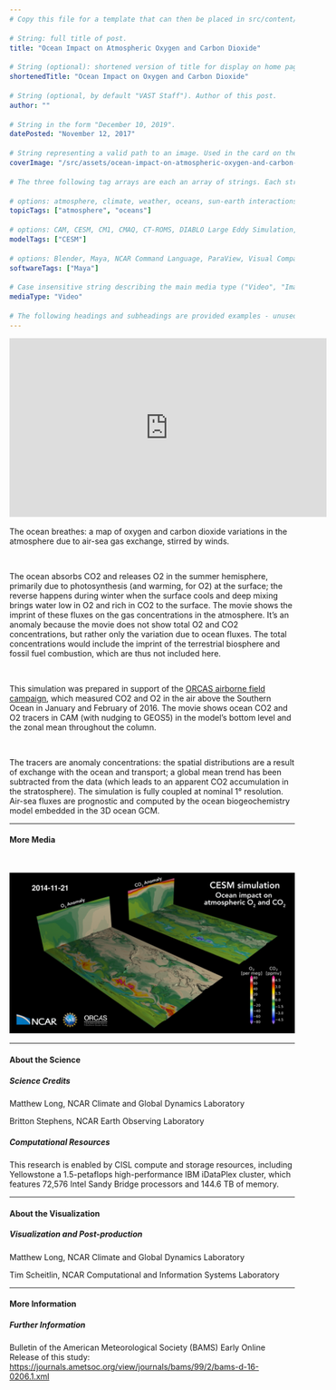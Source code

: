 ```yaml
---
# Copy this file for a template that can then be placed in src/content/visualizations. The name of this file will be used as the URL for the post.

# String: full title of post.
title: "Ocean Impact on Atmospheric Oxygen and Carbon Dioxide"

# String (optional): shortened version of title for display on home page in card.
shortenedTitle: "Ocean Impact on Oxygen and Carbon Dioxide"

# String (optional, by default "VAST Staff"). Author of this post.
author: ""

# String in the form "December 10, 2019".
datePosted: "November 12, 2017" 

# String representing a valid path to an image. Used in the card on the main page. Likely to be in the form "/src/assets/..." for images located in src/assets.
coverImage: "/src/assets/ocean-impact-on-atmospheric-oxygen-and-carbon-dioxide.jpg"

# The three following tag arrays are each an array of strings. Each string (case insensitive) represents a filter from the front page. Tags that do not correspond to a current filter will be ignored for filtering.

# options: atmosphere, climate, weather, oceans, sun-earth interactions, fire dynamics, solid earth, recent publications, experimental technologies
topicTags: ["atmosphere", "oceans"]

# options: CAM, CESM, CM1, CMAQ, CT-ROMS, DIABLO Large Eddy Simulation, HRRR, HWRF, MPAS, SIMA, WACCM, WRF
modelTags: ["CESM"]

# options: Blender, Maya, NCAR Command Language, ParaView, Visual Comparator, VAPOR
softwareTags: ["Maya"]

# Case insensitive string describing the main media type ("Video", "Image", "App", etc). This is displayed in the post heading as a small tag above the title.
mediaType: "Video"

# The following headings and subheadings are provided examples - unused ones can be deleted. All Markdown content below will be rendered in the frontend.
---
```


<iframe width="560" height="315" src="https://www.youtube.com/embed/s6ZbV-jMdq8?si=7R5F1-VYdSxrMVXU" title="YouTube video player" frameborder="0" allow="accelerometer; autoplay; clipboard-write; encrypted-media; gyroscope; picture-in-picture; web-share" referrerpolicy="strict-origin-when-cross-origin" allowfullscreen></iframe>

The ocean breathes: a map of oxygen and carbon dioxide variations in the atmosphere due to air-sea gas exchange, stirred by winds.

<br />

The ocean absorbs CO2 and releases O2 in the summer hemisphere, primarily due to photosynthesis (and warming, for O2) at the surface; the reverse happens during winter when the surface cools and deep mixing brings water low in O2 and rich in CO2 to the surface. The movie shows the imprint of these fluxes on the gas concentrations in the atmosphere. It’s an anomaly because the movie does not show total O2 and CO2 concentrations, but rather only the variation due to ocean fluxes. The total concentrations would include the imprint of the terrestrial biosphere and fossil fuel combustion, which are thus not included here.

<br />

This simulation was prepared in support of the [ORCAS airborne field campaign](https://www.eol.ucar.edu/field_projects/orcas), which measured CO2 and O2 in the air above the Southern Ocean in January and February of 2016. The movie shows ocean CO2 and O2 tracers in CAM (with nudging to GEOS5) in the model’s bottom level and the zonal mean throughout the column.

<br />

The tracers are anomaly concentrations: the spatial distributions are a result of exchange with the ocean and transport; a global mean trend has been subtracted from the data (which leads to an apparent CO2 accumulation in the stratosphere). The simulation is fully coupled at nominal 1° resolution. Air-sea fluxes are prognostic and computed by the ocean biogeochemistry model embedded in the 3D ocean GCM.

___

#### More Media

<br />

![Ocean impact on atmospheric oxygen and carbon dioxide](../../assets/ocean-impact-on-atmospheric-oxygen-and-carbon-dioxide.jpg)

___

#### About the Science

##### Science Credits

Matthew Long, NCAR Climate and Global Dynamics Laboratory

Britton Stephens, NCAR Earth Observing Laboratory

##### Computational Resources

This research is enabled by CISL compute and storage resources, including Yellowstone a 1.5-petaflops high-performance IBM iDataPlex cluster, which features 72,576 Intel Sandy Bridge processors and 144.6 TB of memory.

___

#### About the Visualization

##### Visualization and Post-production

Matthew Long, NCAR Climate and Global Dynamics Laboratory

Tim Scheitlin, NCAR Computational and Information Systems Laboratory

___

#### More Information

##### Further Information

Bulletin of the American Meteorological Society (BAMS) Early Online Release of this study: https://journals.ametsoc.org/view/journals/bams/99/2/bams-d-16-0206.1.xml
